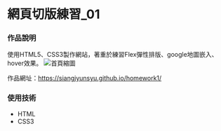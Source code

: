 網頁切版練習_01
===

### 作品說明
使用HTML5、CSS3製作網站，著重於練習Flex彈性排版、google地圖嵌入、hover效果。
![首頁縮圖](https://imgur.com/Vc2qTwx)

作品網址：https://siangjyunsyu.github.io/homework1/

### 使用技術
- HTML
- CSS3